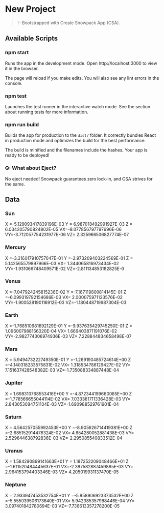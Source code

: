 # New Project

> ✨ Bootstrapped with Create Snowpack App (CSA).

## Available Scripts

### npm start

Runs the app in the development mode.
Open http://localhost:3000 to view it in the browser.

The page will reload if you make edits.
You will also see any lint errors in the console.

### npm test

Launches the test runner in the interactive watch mode.
See the section about running tests for more information.

### npm run build

Builds the app for production to the `dist/` folder.
It correctly bundles React in production mode and optimizes the build for the best performance.

The build is minified and the filenames include the hashes.
Your app is ready to be deployed!

### Q: What about Eject?

No eject needed! Snowpack guarantees zero lock-in, and CSA strives for the same.

## Data

### Sun
 X =-5.129093417839196E-03 Y = 6.987018492991927E-03 Z = 6.034205790824802E-05
 VX=-8.077856797797696E-06 VY=-3.712057754231977E-06 VZ= 2.325966506827774E-07

### Mercury
 X =-3.316017910757047E-01 Y =-2.973209403224569E-01 Z = 5.142565579897966E-03
 VX= 1.344065816973434E-02 VY=-1.931066748409571E-02 VZ=-2.811134853182825E-0

### Venus
 X =-7.047924245815236E-02 Y =-7.167119800814145E-01 Z =-6.099319792154686E-03
 VX= 2.000075971123576E-02 VY=-1.900528190116912E-03 VZ=-1.180448719987304E-03

### Earth
 X =-1.768510681892129E-01 Y =-9.937635429745250E-01 Z = 1.096007988156320E-04
 VX= 1.666403871191076E-02 VY=-2.982774306974936E-03 VZ= 7.228844834658498E-07

### Mars
 X = 5.949473222749350E-01 Y =-1.269190485724614E+00 Z =-4.140318233575831E-02
 VX= 1.318534786129427E-02 VY= 7.151637428548382E-03 VZ=-1.735088334887448E-04

### Jupiter
 X = 1.698310768553416E+00 Y =-4.872344199660085E+00 Z =-1.778566655044114E-02
 VX= 7.033381711336428E-03 VY= 2.843053084751104E-03 VZ=-1.690988529761901E-04

### Saturn
 X = 4.564257055992453E+00 Y =-8.905926714419381E+00 Z =-2.685152914478324E-02
 VX= 4.654280052881438E-03 VY= 2.529644638792836E-03 VZ=-2.295085540833512E-04

### Uranus
 X = 1.584290899141663E+01 Y = 1.187252209048466E+01 Z =-1.611520484445637E-01
 VX=-2.387582887459895E-03 VY= 2.964153794403346E-03 VZ= 4.205019931137470E-05

### Neptune
 X = 2.933947453532754E+01 Y =-5.858906923373532E+00 Z =-5.555039506173640E-01
 VX= 5.942385357988446E-04 VY= 3.097401842780694E-03 VZ=-7.736613357278200E-05


